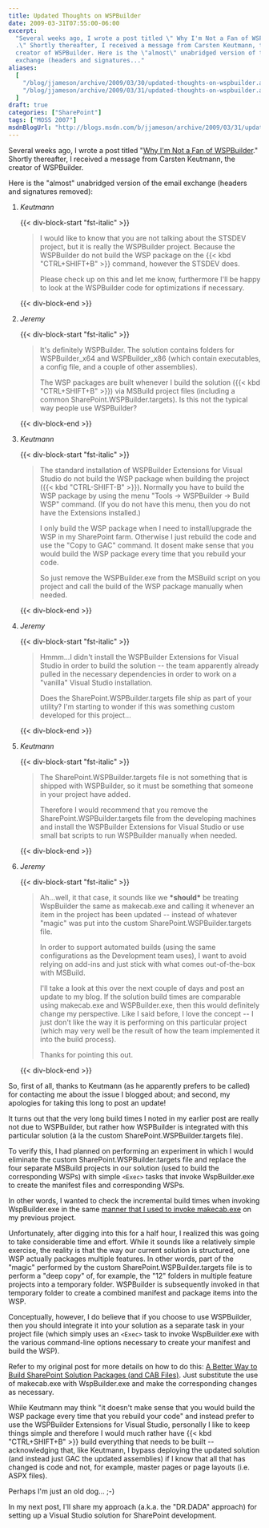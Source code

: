 ```yaml
---
title: Updated Thoughts on WSPBuilder
date: 2009-03-31T07:55:00-06:00
excerpt:
  "Several weeks ago, I wrote a post titled \" Why I'm Not a Fan of WSPBuilder
  .\" Shortly thereafter, I received a message from Carsten Keutmann, the
  creator of WSPBuilder. Here is the \"almost\" unabridged version of the email
  exchange (headers and signatures..."
aliases:
  [
    "/blog/jjameson/archive/2009/03/30/updated-thoughts-on-wspbuilder.aspx",
    "/blog/jjameson/archive/2009/03/31/updated-thoughts-on-wspbuilder.aspx",
  ]
draft: true
categories: ["SharePoint"]
tags: ["MOSS 2007"]
msdnBlogUrl: "http://blogs.msdn.com/b/jjameson/archive/2009/03/31/updated-thoughts-on-wspbuilder.aspx"
---
```


Several weeks ago, I wrote a post titled
"[Why I'm Not a Fan of WSPBuilder](/blog/jjameson/2009/03/06/why-i-m-not-a-fan-of-wspbuilder)."
Shortly thereafter, I received a message from Carsten Keutmann, the creator of
WSPBuilder.

Here is the "almost" unabridged version of the email exchange (headers and
signatures removed):

1. <cite>Keutmann</cite>
   
   {{< div-block-start "fst-italic" >}}
   
   > I would like to know that you are not talking about the STSDEV project, but
   > it is really the WSPBuilder project. Because the WSPBuilder do not build
   > the WSP package on the {{< kbd "CTRL+SHIFT+B" >}} command, however the
   > STSDEV does.
   > 
   > Please check up on this and let me know, furthermore I'll be happy to look
   > at the WSPBuilder code for optimizations if necessary.
   
   {{< div-block-end >}}

2. <cite>Jeremy</cite>
   
   {{< div-block-start "fst-italic" >}}
   
   > It's definitely WSPBuilder. The solution contains folders for
   > WSPBuilder\_x64 and WSPBuilder\_x86 (which contain executables, a config
   > file, and a couple of other assemblies).
   > 
   > The WSP packages are built whenever I build the solution
   > ({{< kbd "CTRL+SHIFT+B" >}}) via MSBuild project files (including a common
   > SharePoint.WSPBuilder.targets). Is this not the typical way people use
   > WSPBuilder?
   
   {{< div-block-end >}}

3. <cite>Keutmann</cite>
   
   {{< div-block-start "fst-italic" >}}
   
   > The standard installation of WSPBuilder Extensions for Visual Studio do not
   > build the WSP package when building the project
   > ({{< kbd "CTRL-SHIFT-B" >}}). Normally you have to build the WSP package by
   > using the menu "Tools -&gt; WSPBuilder -&gt; Build WSP" command. (If you do
   > not have this menu, then you do not have the Extensions installed.)
   > 
   > I only build the WSP package when I need to install/upgrade the WSP in my
   > SharePoint farm. Otherwise I just rebuild the code and use the "Copy to
   > GAC" command. It dosent make sense that you would build the WSP package
   > every time that you rebuild your code.
   > 
   > So just remove the WSPBuilder.exe from the MSBuild script on you project
   > and call the build of the WSP package manually when needed.
   
   {{< div-block-end >}}

4. <cite>Jeremy</cite>
   
   {{< div-block-start "fst-italic" >}}
   
   > Hmmm...I didn't install the WSPBuilder Extensions for Visual Studio in
   > order to build the solution -- the team apparently already pulled in the
   > necessary dependencies in order to work on a "vanilla" Visual Studio
   > installation.
   > 
   > Does the SharePoint.WSPBuilder.targets file ship as part of your utility?
   > I'm starting to wonder if this was something custom developed for this
   > project...
   
   {{< div-block-end >}}

5. <cite>Keutmann</cite>
   
   {{< div-block-start "fst-italic" >}}
   
   > The SharePoint.WSPBuilder.targets file is not something that is shipped
   > with WSPBuilder, so it must be something that someone in your project have
   > added.
   > 
   > Therefore I would recommend that you remove the
   > SharePoint.WSPBuilder.targets file from the developing machines and install
   > the WSPBuilder Extensions for Visual Studio or use small bat scripts to run
   > WSPBuilder manually when needed.
   
   {{< div-block-end >}}

6. <cite>Jeremy</cite>
   
   {{< div-block-start "fst-italic" >}}
   
   > Ah...well, it that case, it sounds like we **\*should\*** be treating
   > WspBuilder the same as makecab.exe and calling it whenever an item in the
   > project has been updated -- instead of whatever "magic" was put into the
   > custom SharePoint.WSPBuilder.targets file.
   > 
   > In order to support automated builds (using the same configurations as the
   > Development team uses), I want to avoid relying on add-ins and just stick
   > with what comes out-of-the-box with MSBuild.
   > 
   > I'll take a look at this over the next couple of days and post an update to
   > my blog. If the solution build times are comparable using makecab.exe and
   > WSPBuilder.exe, then this would definitely change my perspective. Like I
   > said before, I love the concept -- I just don't like the way it is
   > performing on this particular project (which may very well be the result of
   > how the team implemented it into the build process).
   > 
   > Thanks for pointing this out.
   
   {{< div-block-end >}}

So, first of all, thanks to Keutmann (as he apparently prefers to be called) for
contacting me about the issue I blogged about; and second, my apologies for
taking this long to post an update!

It turns out that the very long build times I noted in my earlier post are
really not due to WSPBuilder, but rather how WSPBuilder is integrated with this
particular solution (à la the custom SharePoint.WSPBuilder.targets file).

To verify this, I had planned on performing an experiment in which I would
eliminate the custom SharePoint.WSPBuilder.targets file and replace the four
separate MSBuild projects in our solution (used to build the corresponding WSPs)
with simple `<Exec>` tasks that invoke WspBuilder.exe to create the manifest
files and corresponding WSPs.

In other words, I wanted to check the incremental build times when invoking
WspBuilder.exe in the same
[manner that I used to invoke makecab.exe](/blog/jjameson/2008/04/10/a-better-way-to-build-sharepoint-solution-packages-and-cab-files)
on my previous project.

Unfortunately, after digging into this for a half hour, I realized this was
going to take considerable time and effort. While it sounds like a relatively
simple exercise, the reality is that the way our current solution is structured,
one WSP actually packages multiple features. In other words, part of the "magic"
performed by the custom SharePoint.WSPBuilder.targets file is to perform a "deep
copy" of, for example, the "12" folders in multiple feature projects into a
temporary folder. WSPBuilder is subsequently invoked in that temporary folder to
create a combined manifest and package items into the WSP.

Conceptually, however, I do believe that if you choose to use WSPBuilder, then
you should integrate it into your solution as a separate task in your project
file (which simply uses an `<Exec>` task to invoke WspBuilder.exe with the
various command-line options necessary to create your manifest and build the
WSP).

Refer to my original post for more details on how to do this:
[A Better Way to Build SharePoint Solution Packages (and CAB Files)](/blog/jjameson/2008/04/10/a-better-way-to-build-sharepoint-solution-packages-and-cab-files).
Just substitute the use of makecab.exe with WspBuilder.exe and make the
corresponding changes as necessary.

While Keutmann may think "it doesn't make sense that you would build the WSP
package every time that you rebuild your code" and instead prefer to use the
WSPBuilder Extensions for Visual Studio, personally I like to keep things simple
and therefore I would much rather have {{< kbd "CTRL+SHIFT+B" >}} build
everything that needs to be built -- acknowledging that, like Keutmann, I bypass
deploying the updated solution (and instead just GAC the updated assemblies) if
I know that all that has changed is code and not, for example, master pages or
page layouts (i.e. ASPX files).

Perhaps I'm just an old dog... ;-)

In my next post, I'll share my approach (a.k.a. the "DR.DADA" approach) for
setting up a Visual Studio solution for SharePoint development.
